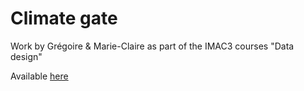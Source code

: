# Climate gate

Work by Grégoire & Marie-Claire as part of the IMAC3 courses "Data design"

Available [here](https://greg0s.github.io/climategate)
